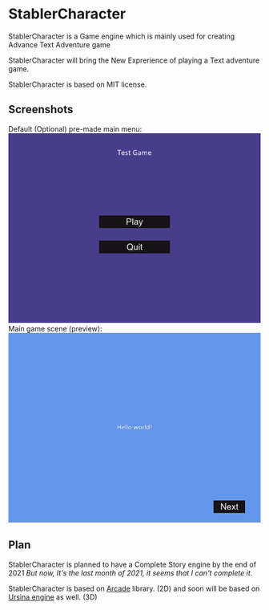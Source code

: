 # StablerCharacter
StablerCharacter is a Game engine which is mainly used for creating Advance Text Adventure game

StablerCharacter will bring the New Exprerience of playing a Text adventure game.

StablerCharacter is based on MIT license.

## Screenshots
Default (Optional) pre-made main menu:
![Main menu preview](assets/mainMenuPreview.png)
Main game scene (preview):
![Main game scene preview](assets/mainGameScenePreview.png)

## Plan
StablerCharacter is planned to have a Complete Story engine by the end of 2021 *But now, It's the last month of 2021, it seems that I can't complete it*.

StablerCharacter is based on [Arcade](https://arcade.academy/) library. (2D) and soon will be based on [Ursina engine](https://www.ursinaengine.org/) as well. (3D)
